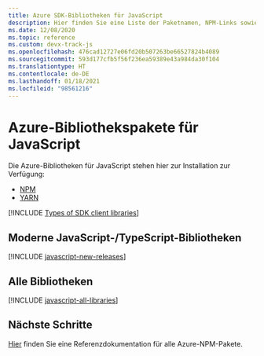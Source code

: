 ```yaml
---
title: Azure SDK-Bibliotheken für JavaScript
description: Hier finden Sie eine Liste der Paketnamen, NPM-Links sowie Links zu Dokumentationen und Quellcode für alle Bibliotheken im Azure SDK für JavaScript.
ms.date: 12/08/2020
ms.topic: reference
ms.custom: devx-track-js
ms.openlocfilehash: 476cad12727e06fd20b507263be66527824b4089
ms.sourcegitcommit: 593d177cfb5f56f236ea59389e43a984da30f104
ms.translationtype: HT
ms.contentlocale: de-DE
ms.lasthandoff: 01/18/2021
ms.locfileid: "98561216"
---
```

# <a name="azure-libraries-packages-for-javascript"></a>Azure-Bibliothekspakete für JavaScript

Die Azure-Bibliotheken für JavaScript stehen hier zur Installation zur Verfügung:
* [NPM](https://www.npmjs.com/)
* [YARN](https://yarnpkg.com/)


[!INCLUDE [Types of SDK client libraries](includes/azure-sdk-types.md)]

## <a name="modern-javascripttypescript-libraries"></a>Moderne JavaScript-/TypeScript-Bibliotheken

[!INCLUDE [javascript-new-releases](../includes/javascript-new.md)]

## <a name="all-libraries"></a>Alle Bibliotheken

[!INCLUDE [javascript-all-libraries](../includes/javascript-all.md)]

## <a name="next-steps"></a>Nächste Schritte

[Hier](/javascript/api/overview/azure/) finden Sie eine Referenzdokumentation für alle Azure-NPM-Pakete.